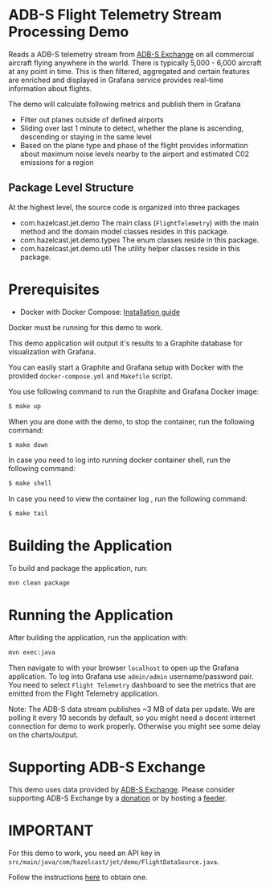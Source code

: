 # ADB-S Flight Telemetry Stream Processing Demo

Reads a ADB-S telemetry stream from [ADB-S Exchange](https://www.adsbexchange.com/) on all commercial aircraft flying anywhere in the world.
There is typically 5,000 - 6,000 aircraft at any point in time.
This is then filtered, aggregated and certain features are enriched and displayed in Grafana
 service provides real-time information about flights.


The demo will calculate following metrics and publish them in Grafana
- Filter out planes outside of defined airports
- Sliding over last 1 minute to detect, whether the plane is ascending, descending or staying in the same level 
- Based on the plane type and phase of the flight provides information about maximum noise levels nearby to the airport and estimated C02 emissions for a region

## Package Level Structure
At the highest level, the source code is organized into three packages

- com.hazelcast.jet.demo       The main class (`FlightTelemetry`) with the main method and the domain model classes resides in this package.
- com.hazelcast.jet.demo.types The enum classes reside in this package.
- com.hazelcast.jet.demo.util  The utility helper classes reside in this package.


# Prerequisites

- Docker with Docker Compose: [Installation guide](https://docs.docker.com/install/)

Docker must be running for this demo to work. 

This demo application will output it's results to a Graphite database for visualization with Grafana.

You can easily start a Graphite and Grafana setup with Docker with the provided `docker-compose.yml` and  `Makefile` script.

You use following command to run the Graphite and Grafana Docker image:

```bash
$ make up
```

When you are done with the demo, to stop the container, run the following command:
```bash
$ make down
```

In case you need to log into running docker container shell, run the following command:
```bash
$ make shell
```

In case you need to view the container log , run the following command:
```bash
$ make tail
```

# Building the Application

To build and package the application, run:

```bash
mvn clean package
```

# Running the Application

After building the application, run the application with:

```bash
mvn exec:java
```

Then navigate to with your browser `localhost` to open up the Grafana application.
To log into Grafana use `admin/admin` username/password pair. 
You need to select `Flight Telemetry` dashboard to see the metrics 
that are emitted from the Flight Telemetry application.

Note: The ADB-S data stream publishes ~3 MB of data per update. We are polling it every 10 seconds by default, so you might need a decent internet connection for demo to work properly. Otherwise you might see some delay on the charts/output.

# Supporting ADB-S Exchange

This demo uses data provided by [ADB-S Exchange](https://www.adsbexchange.com/). Please consider supporting ADB-S Exchange by a [donation](https://www.adsbexchange.com/donate/) or by hosting a [feeder](https://www.adsbexchange.com/how-to-feed/).

# IMPORTANT

For this demo to work, you need an API key in `src/main/java/com/hazelcast/jet/demo/FlightDataSource.java`.

Follow the instructions [here](https://www.adsbexchange.com/data/) to obtain one.

